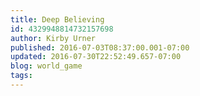 ```yaml
---
title: Deep Believing
id: 4329948814732157698
author: Kirby Urner
published: 2016-07-03T08:37:00.001-07:00
updated: 2016-07-30T22:52:49.657-07:00
blog: world_game
tags: 
---
```


